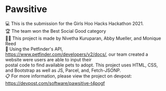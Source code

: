 # Pawsitive

💻 This is the submission for the Girls Hoo Hacks Hackathon 2021. <br />
🏆 The team won the Best Social Good category <br />
👩‍💻 This project is made by Nivetha Kuruparan, Abby Mueller, and Monique Reed <br />
📄 Using the Petfinder's API, https://www.petfinder.com/developers/v2/docs/, our team created a website were users are able to input their <br />
   postal code to find available pets to adopt. This project uses HTML, CSS, and Bootstrap  as well as JS, Parcel, and, Fetch-JSONP. <br />
📋 For more information, please view the project on devpost: https://devpost.com/software/pawsitive-t4pogf <br />
